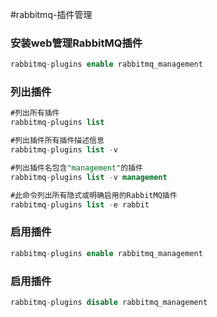 #rabbitmq-插件管理

### 安装web管理RabbitMQ插件
```sql
rabbitmq-plugins enable rabbitmq_management
```

### 列出插件
```sql
#列出所有插件
rabbitmq-plugins list

#列出插件所有插件描述信息
rabbitmq-plugins list -v

#列出插件名包含"management"的插件
rabbitmq-plugins list -v management

#此命令列出所有隐式或明确启用的RabbitMQ插件
rabbitmq-plugins list -e rabbit
```

### 启用插件
```sql
rabbitmq-plugins enable rabbitmq_management
```

### 启用插件
```sql
rabbitmq-plugins disable rabbitmq_management
```